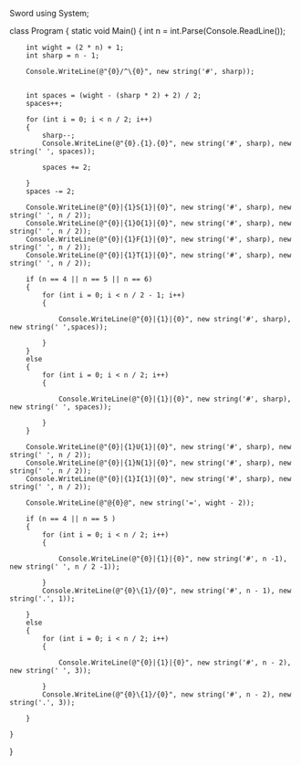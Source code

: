 Sword
using System;

class Program
{
    static void Main()
    {
        int n = int.Parse(Console.ReadLine());

        int wight = (2 * n) + 1;
        int sharp = n - 1;

        Console.WriteLine(@"{0}/^\{0}", new string('#', sharp));


        int spaces = (wight - (sharp * 2) + 2) / 2;
        spaces++;

        for (int i = 0; i < n / 2; i++)
        {
            sharp--;
            Console.WriteLine(@"{0}.{1}.{0}", new string('#', sharp), new string(' ', spaces));

            spaces += 2;

        }
        spaces -= 2;

        Console.WriteLine(@"{0}|{1}S{1}|{0}", new string('#', sharp), new string(' ', n / 2));
        Console.WriteLine(@"{0}|{1}O{1}|{0}", new string('#', sharp), new string(' ', n / 2));
        Console.WriteLine(@"{0}|{1}F{1}|{0}", new string('#', sharp), new string(' ', n / 2));
        Console.WriteLine(@"{0}|{1}T{1}|{0}", new string('#', sharp), new string(' ', n / 2));

        if (n == 4 || n == 5 || n == 6)
        {
            for (int i = 0; i < n / 2 - 1; i++)
            {

                Console.WriteLine(@"{0}|{1}|{0}", new string('#', sharp), new string(' ',spaces));

            }
        }
        else
        {
            for (int i = 0; i < n / 2; i++)
            {

                Console.WriteLine(@"{0}|{1}|{0}", new string('#', sharp), new string(' ', spaces));

            }
        }

        Console.WriteLine(@"{0}|{1}U{1}|{0}", new string('#', sharp), new string(' ', n / 2));
        Console.WriteLine(@"{0}|{1}N{1}|{0}", new string('#', sharp), new string(' ', n / 2));
        Console.WriteLine(@"{0}|{1}I{1}|{0}", new string('#', sharp), new string(' ', n / 2));

        Console.WriteLine(@"@{0}@", new string('=', wight - 2));

        if (n == 4 || n == 5 )
        {
            for (int i = 0; i < n / 2; i++)
            {

                Console.WriteLine(@"{0}|{1}|{0}", new string('#', n -1), new string(' ', n / 2 -1));

            }
            Console.WriteLine(@"{0}\{1}/{0}", new string('#', n - 1), new string('.', 1));

        }
        else
        {
            for (int i = 0; i < n / 2; i++)
            {

                Console.WriteLine(@"{0}|{1}|{0}", new string('#', n - 2), new string(' ', 3));

            }
            Console.WriteLine(@"{0}\{1}/{0}", new string('#', n - 2), new string('.', 3));

        }

    }
}

